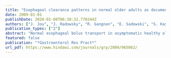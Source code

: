 ```yaml
---
title: "Esophageal clearance patterns in normal older adults as documented with videofluoroscopic esophagram"
date: 2009-01-01
publishDate: 2020-02-08T06:30:32.770244Z
authors: ["J. Jou", "J. Radowsky", "R. Gangnon", "E. Sadowski", "S. Kays", "J. Hind", "E. Gaumnitz", "A. Taylor", "J. Robbins"]
publication_types: ["2"]
abstract: "Normal esophageal bolus transport in asymptomatic healthy older adults has not been well defined, potentially leading to ambiguity in differentiating esophageal swallowing patterns of dysphagic and healthy individuals. This pilot study of 24 young (45-64 years) and old (65+years) men and women was designed to assess radiographic esophageal bolus movement patterns in healthy adults using videofluoroscopic recording. Healthy, asymptomatic adults underwent videofluoroscopic esophagram to evaluate for the presence of ineffective esophageal clearance, namely, intraesophageal stasis and intraesophageal reflux. Intraesophageal stasis and intraesophageal reflux were visualized radiographically in these normal subjects. Intraesophageal stasis occurred significantly more frequently with semisolid (96%) compared with liquid (16%) barium, suggesting that a variety of barium consistencies, as opposed to only the traditional fluids, would better define the spectrum of esophageal transport. Intraesophageal reflux was observed more frequently in older males than in their younger counterparts. The rates of intraesophageal stasis and intraesophageal reflux were potentially high given that successive bolus presentations were spaced 10 seconds apart. These findings suggest a need for a more comprehensive definition regarding the range of normal esophageal bolus transport to (a) prevent misdiagnosis of dysphagia and (b) to enhance generalization to functional eating, which involves solid foods in addition to liquids."
featured: false
publication: "*Gastroenterol Res Pract*"
url_pdf: https://www.hindawi.com/journals/grp/2009/965062/
---
```


